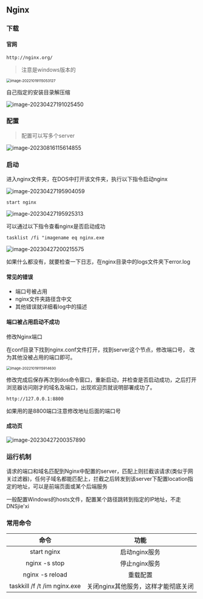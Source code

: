## Nginx

### 下载

#### 官网

```http
http://nginx.org/
```

> 注意是windows版本的

<img src="https://typora-picture-zhao.oss-cn-beijing.aliyuncs.com/Typora/202304271907158.png" alt="image-20221019115053127" style="zoom:67%;" />

自己指定的安装目录解压缩

![image-20230427191025450](https://typora-picture-zhao.oss-cn-beijing.aliyuncs.com/Typora/image-20230427191025450.png)







### 配置

> 配置可以写多个server

![image-20230816115614855](S:\TypoaPicture\image-20230816115614855.png)







### 启动

进入nginx文件夹，在DOS中打开该文件夹，执行以下指令启动nginx

![image-20230427195904059](https://typora-picture-zhao.oss-cn-beijing.aliyuncs.com/Typora/image-20230427195904059.png)

```shell
start nginx
```

![image-20230427195925313](https://typora-picture-zhao.oss-cn-beijing.aliyuncs.com/Typora/image-20230427195925313.png)

可以通过以下指令查看nginx是否启动成功

```shell
tasklist /fi "imagename eq nginx.exe
```

![image-20230427200215575](https://typora-picture-zhao.oss-cn-beijing.aliyuncs.com/Typora/image-20230427200215575.png)

如果什么都没有，就要检查一下日志，在nginx目录中的logs文件夹下error.log



#### 常见的错误

- 端口号被占用
- nginx文件夹路径含中文
- 其他错误就详细看log中的描述





#### 端口被占用启动不成功

修改Nginx端口

在conf目录下找到nginx.conf文件打开，找到server这个节点，修改端口号， 改为其他没被占用的端口即可。

<img src="https://typora-picture-zhao.oss-cn-beijing.aliyuncs.com/Typora/202304271916676.png" alt="image-20221019115914630" style="zoom:67%;" />

修改完成后保存再次到dos命令窗口，重新启动，并检查是否启动成功，之后打开浏览器访问刚才的域名及端口，出现欢迎页就说明部署成功了。

```http
http://127.0.0.1:8800
```

如果用的是8800端口注意修改地址后面的端口号





#### 成功页

![image-20230427200357890](https://typora-picture-zhao.oss-cn-beijing.aliyuncs.com/Typora/image-20230427200357890.png)







### 运行机制

请求的端口和域名匹配到Nginx中配置的server，匹配上则拦截该请求(类似于网关过滤器)，任何子域名都能匹配上，拦截之后转发到该server下配置location指定的地址，可以是前端页面或某个后端服务

一般配置Windows的hosts文件，配置某个路径跳转到指定的IP地址，不走DNSjie'xi









### 常用命令

|             命令             |                功能                 |
| :--------------------------: | :---------------------------------: |
|         start nginx          |            启动nginx服务            |
|        nginx -s stop         |            停止nginx服务            |
|       nginx -s reload        |              重载配置               |
| taskkill /f /t /im nginx.exe | 关闭nginx其他服务，这样才能彻底关闭 |

